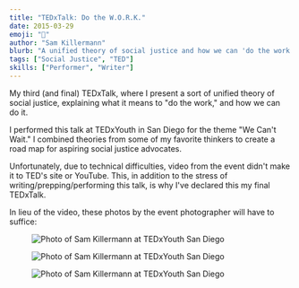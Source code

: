 ```yaml
---
title: "TEDxTalk: Do the W.O.R.K."
date: 2015-03-29
emoji: "💪"
author: "Sam Killermann"
blurb: "A unified theory of social justice and how we can 'do the work.'"
tags: ["Social Justice", "TED"]
skills: ["Performer", "Writer"]
---
```

My third (and final) TEDxTalk, where I present a sort of unified theory of social justice, explaining what it means to "do the work," and how we can do it.

I performed this talk at TEDxYouth in San Diego for the theme "We Can't Wait." I combined theories from some of my favorite thinkers to create a road map for aspiring social justice advocates.

Unfortunately, due to technical difficulties, video from the event didn't make it to TED's site or YouTube. This, in addition to the stress of writing/prepping/performing this talk, is why I've declared this my final TEDxTalk.

In lieu of the video, these photos by the event photographer will have to suffice:

<figure class="work--sample"><img alt="Photo of Sam Killermann at TEDxYouth San Diego" src="/img/work/2015-sam-killermann-ted-x-youth-behind-stepping.jpg" class="ultra-wide"></figure>

<figure class="work--sample"><img alt="Photo of Sam Killermann at TEDxYouth San Diego" src="/img/work/2015-sam-killermann-ted-x-do-the-work.jpg" class="ultra-wide"></figure>

<figure class="work--sample"><img alt="Photo of Sam Killermann at TEDxYouth San Diego" src="/img/work/2015-sam-killermann-ted-x-youth-smile-open-hands.jpg" class="ultra-wide"></figure>
